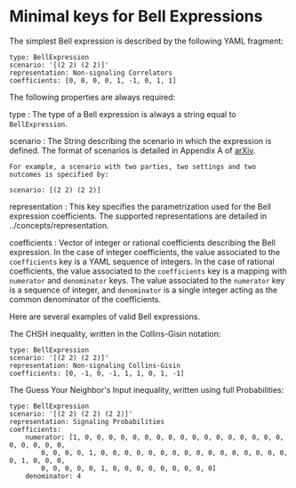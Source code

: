 Minimal keys for Bell Expressions
=================================

The simplest Bell expression is described by the following YAML
fragment:

~~~~ {.sourceCode .yaml}
type: BellExpression
scenario: '[(2 2) (2 2)]'
representation: Non-signaling Correlators
coefficients: [0, 0, 0, 0, 1, -1, 0, 1, 1]
~~~~

The following properties are always required:

type
:   The type of a Bell expression is always a string equal to
    `BellExpression`.

scenario
:   The String describing the scenario in which the expression is
    defined. The format of scenarios is detailed in Appendix A of
    [arXiv](http://www.arxiv.org).

    For example, a scenario with two parties, two settings and two
    outcomes is specified by:

~~~~ {.sourceCode .yaml}
scenario: [(2 2) (2 2)]
~~~~

representation
:   This key specifies the parametrization used for the Bell expression
    coefficients. The supported representations are detailed in
    ../concepts/representation.

coefficients
:   Vector of integer or rational coefficients describing the Bell
    expression. In the case of integer coefficients, the value
    associated to the `coefficients` key is a YAML sequence of integers.
    In the case of rational coefficients, the value associated to the
    `coefficients` key is a mapping with `numerator` and `denominator`
    keys. The value associated to the `numerator` key is a sequence of
    integer, and `denominator` is a single integer acting as the common
    denominator of the coefficients.

Here are several examples of valid Bell expressions.

The CHSH inequality, written in the Collins-Gisin notation:

~~~~ {.sourceCode .yaml}
type: BellExpression
scenario: '[(2 2) (2 2)]'
representation: Non-signaling Collins-Gisin
coefficients: [0, -1, 0, -1, 1, 1, 0, 1, -1]
~~~~

The Guess Your Neighbor's Input inequality, written using full
Probabilities:

~~~~ {.sourceCode .yaml}
type: BellExpression
scenario: '[(2 2) (2 2) (2 2)]'
representation: Signaling Probabilities
coefficients:
    numerator: [1, 0, 0, 0, 0, 0, 0, 0, 0, 0, 0, 0, 0, 0, 0, 0, 0, 0, 0, 0, 0, 0, 0,
        0, 0, 0, 0, 1, 0, 0, 0, 0, 0, 0, 0, 0, 0, 0, 0, 0, 0, 0, 0, 0, 0, 1, 0, 0, 0,
        0, 0, 0, 0, 0, 1, 0, 0, 0, 0, 0, 0, 0, 0, 0]
    denominator: 4
~~~~

